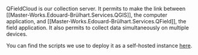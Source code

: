 
QFieldCloud is our collection server. It permits to make the link between [[Master-Works.Edouard-Brülhart.Services.QGIS]], the computer application, and [[Master-Works.Edouard-Brülhart.Services.QField]], the field application. It also permits to collect data simultaneously on multiple devices.

You can find the scripts we use to deploy it as a self-hosted instance [here](https://github.com/opengisch/qfieldcloud).
